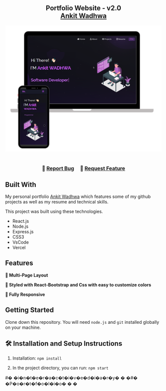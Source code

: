 <h2 align="center">
  Portfolio Website - v2.0<br/>
  <a href="https://ankitwadhwa1402.github.io/Portfolio/" target="_parent">Ankit Wadhwa</a>
</h2>
<div align="center">
  <img alt="Demo" src="./Images/readme-img1.png" />
</div>

<br/>

<h3 align="center">
    🔹
    <a href="https://github.com/Ankitwadhwa1402/Portfolio/issues">Report Bug</a> &nbsp; &nbsp;
    🔹
    <a href="https://github.com/Ankitwadhwa1402/Portfolio/issues">Request Feature</a>
</h3>

## Built With

My personal portfolio <a href="https://ankitwadhwa1402.github.io/Portfolio/" target="_blank">Ankit Wadhwa</a> which features some of my github projects as well as my resume and technical skills.<br/>

This project was built using these technologies.

- React.js
- Node.js
- Express.js
- CSS3
- VsCode
- Vercel

## Features

**📖 Multi-Page Layout**

**🎨 Styled with React-Bootstrap and Css with easy to customize colors**

**📱 Fully Responsive**

## Getting Started

Clone down this repository. You will need `node.js` and `git` installed globally on your machine.
## 🛠 Installation and Setup Instructions

1. Installation: `npm install`

2. In the project directory, you can run: `npm start`

#� �i�n�t�e�r�a�c�t�i�v�e�d�i�a�r�y�
�
�#� �P�o�r�t�f�o�l�i�o�
�
�

